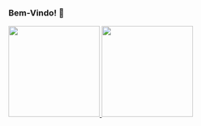 ### Bem-Vindo! 👋
        
<div>
  <a href="https://github.com/enicacio">
  <img height="180em" src="https://github-readme-stats.vercel.app/api/top-langs/?username=enicacio&langs_count=6&layout=compact&theme=tokyonight&exclude_repo=aulagit,enicacio"/>
  <img height="180em" src="https://github-readme-stats.vercel.app/api?username=enicacio&show_icons=true&theme=tokyonight"/> 
</div>
